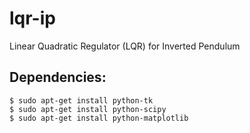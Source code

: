 # lqr-ip
Linear Quadratic Regulator (LQR) for Inverted Pendulum

## Dependencies:
```
$ sudo apt-get install python-tk
$ sudo apt-get install python-scipy
$ sudo apt-get install python-matplotlib
```

